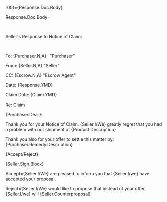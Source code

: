 r00t={Response.Doc.Body}

Response.Doc.Body=<p>&#8194;</p><p>Seller's Response to Notice of Claim:</p><p>&#8194;</p><p>To: {Purchaser.N,A} &#8194;"Purchaser"</p><p>From: {Seller.N,A} "Seller"</p>	<p>CC: {Escrow.N,A} "Escrow Agent"</p><p>Date: {Response.YMD}</p><p>Claim Date: {Claim.YMD}</p><p>Re: Claim</p><p> {Purchaser.Dear}:</p><p>Thank you for your Notice of Claim.  {Seller.I/We} greatly regret that you had a problem with our shipment of {Product.Description}  </p><p>Thank you also for your offer to settle this matter by: {Purchaser.Remedy.Description}  <p>{Accept/Reject}</p><p></p><p>{Seller.Sign.Block}</p>
	        
Accept={Seller.I/We} are pleased to inform you that {Seller.I/we} have accepted your proposal.

Reject={Seller.I/We} would like to propose that instead of your offer, {Seller.I/we} will {Seller.Counterproposal}        